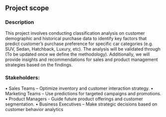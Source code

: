 ## Project scope
### Description
This project involves conducting classification analysis on customer demographic and historical purchase data to identify key factors that predict customer’s purchase preference for specific car categories (e.g. SUV, Sedan, Hatchback, Luxury, etc). The analysis will be validated through (To be updated once we define the methodology). Additionally, we will provide insights and recommendations for sales and product management strategies based on the findings.
### Stakeholders:
•	Sales Teams – Optimize inventory and customer interaction strategy.
•	Marketing Teams – Use predictions for targeted campaigns and promotions.
•	Product Managers - Guide future product offerings and customer segmentation.
•	Business Executives – Make strategic decisions based on customer behavior analytics

